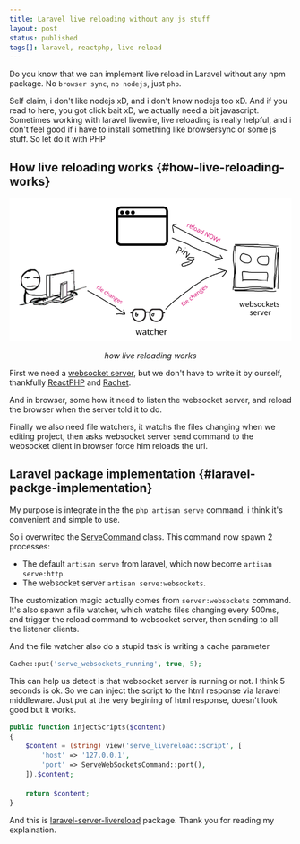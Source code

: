 ```yaml
---
title: Laravel live reloading without any js stuff
layout: post
status: published
tags[]: laravel, reactphp, live reload
---
```


Do you know that we can implement live reload in Laravel without any npm package. No `browser sync`, `no nodejs`, just `php`.

Self claim, i don't like nodejs xD, and i don't know nodejs too xD. And if you read to here, you got click bait xD, we actually need a bit javascript. Sometimes working with laravel livewire, live reloading is really helpful, and i don't feel good if i have to install something like browsersync or some js stuff. So let do it with PHP

## How live reloading works {#how-live-reloading-works}

![how live reloading works](/images/live-reloading-sketch.png)
<p align="center"><i>how live reloading works</i></p>

First we need a [websocket server](https://developer.mozilla.org/en-US/docs/Web/API/WebSockets_API/Writing_WebSocket_servers), but we don't have to write it by ourself, thankfully [ReactPHP](https://reactphp.org/) and [Rachet](http://socketo.me/).

And in browser, some how it need to listen the websocket server, and reload the browser when the server told it to do.

Finally we also need file watchers, it watchs the files changing when we editing project, then asks websocket server send command to the websocket client in browser force him reloads the url.

## Laravel package implementation {#laravel-packge-implementation}

My purpose is integrate in the the `php artisan serve` command, i think it's convenient and simple to use.

So i overwrited the [ServeCommand](https://github.com/bangnokia/laravel-serve-livereload/blob/84d9689444652ca8ab687e74b5c7bf65e04696b0/src/Commands/ServeCommand.php) class. This command now spawn 2 processes:

- The default `artisan serve` from laravel, which now become `artisan serve:http`.
- The websocket server `artisan serve:websockets`.

The customization magic actually comes from `server:websockets` command. It's also spawn a file watcher, which watchs files changing every 500ms, and trigger the reload command to websocket server, then sending to all the listener clients.

And the file watcher also do a stupid task is writing a cache parameter

```php
Cache::put('serve_websockets_running', true, 5);
```

This can help us detect is that websocket server is running or not. I think 5 seconds is ok. So we can inject the script to the html response via laravel middleware. Just put at the very begining of html response, doesn't look good but it works.

```php
public function injectScripts($content)
{
    $content = (string) view('serve_livereload::script', [
        'host' => '127.0.0.1',
        'port' => ServeWebSocketsCommand::port(),
    ]).$content;

    return $content;
}
```

And this is [laravel-server-livereload](https://github.com/bangnokia/laravel-serve-livereload) package. Thank you for reading my explaination.

